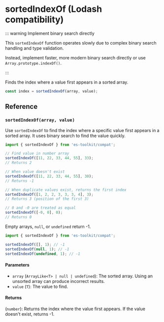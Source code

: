 # sortedIndexOf (Lodash compatibility)

::: warning Implement binary search directly

This `sortedIndexOf` function operates slowly due to complex binary search handling and type validation.

Instead, implement faster, more modern binary search directly or use `Array.prototype.indexOf()`.

:::

Finds the index where a value first appears in a sorted array.

```typescript
const index = sortedIndexOf(array, value);
```

## Reference

### `sortedIndexOf(array, value)`

Use `sortedIndexOf` to find the index where a specific value first appears in a sorted array. It uses binary search to find the value quickly.

```typescript
import { sortedIndexOf } from 'es-toolkit/compat';

// Find value in number array
sortedIndexOf([11, 22, 33, 44, 55], 33);
// Returns 2

// When value doesn't exist
sortedIndexOf([11, 22, 33, 44, 55], 30);
// Returns -1

// When duplicate values exist, returns the first index
sortedIndexOf([1, 2, 2, 3, 3, 3, 4], 3);
// Returns 3 (position of the first 3)

// 0 and -0 are treated as equal
sortedIndexOf([-0, 0], 0);
// Returns 0
```

Empty arrays, `null`, or `undefined` return -1.

```typescript
import { sortedIndexOf } from 'es-toolkit/compat';

sortedIndexOf([], 1); // -1
sortedIndexOf(null, 1); // -1
sortedIndexOf(undefined, 1); // -1
```

#### Parameters

- `array` (`ArrayLike<T> | null | undefined`): The sorted array. Using an unsorted array can produce incorrect results.
- `value` (`T`): The value to find.

#### Returns

(`number`): Returns the index where the value first appears. If the value doesn't exist, returns -1.
